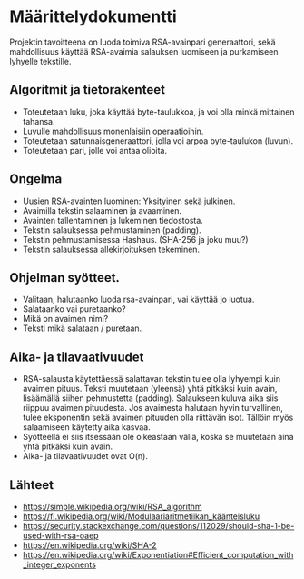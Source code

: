 # Määrittelydokumentti

Projektin tavoitteena on luoda toimiva RSA-avainpari generaattori, sekä mahdollisuus käyttää RSA-avaimia salauksen luomiseen ja purkamiseen lyhyelle tekstille.

## Algoritmit ja tietorakenteet

- Toteutetaan luku, joka käyttää byte-taulukkoa, ja voi olla minkä mittainen tahansa.
- Luvulle mahdollisuus monenlaisiin operaatioihin.
- Toteutetaan satunnaisgeneraattori, jolla voi arpoa byte-taulukon (luvun).
- Toteutetaan pari, jolle voi antaa olioita.

## Ongelma

- Uusien RSA-avainten luominen: Yksityinen sekä julkinen.
- Avaimilla tekstin salaaminen ja avaaminen.
- Avainten tallentaminen ja lukeminen tiedostosta.
- Tekstin salauksessa pehmustaminen (padding).
- Tekstin pehmustamisessa Hashaus. (SHA-256 ja joku muu?)
- Tekstin salauksessa allekirjoituksen tekeminen.

## Ohjelman syötteet.

- Valitaan, halutaanko luoda rsa-avainpari, vai käyttää jo luotua.
- Salataanko vai puretaanko?
- Mikä on avaimen nimi?
- Teksti mikä salataan / puretaan.

## Aika- ja tilavaativuudet

- RSA-salausta käytettäessä salattavan tekstin tulee olla lyhyempi kuin avaimen pituus. Teksti muutetaan (yleensä) yhtä pitkäksi kuin avain, lisäämällä siihen pehmustetta (padding). Salaukseen kuluva aika siis riippuu avaimen pituudesta. Jos avaimesta halutaan hyvin turvallinen, tulee eksponentin sekä avaimen pituuden olla riittävän isot. Tällöin myös salaamiseen käytetty aika kasvaa.
- Syötteellä ei siis itsessään ole oikeastaan väliä, koska se muutetaan aina yhtä pitkäksi kuin avain.
- Aika- ja tilavaativuudet ovat O(n).

## Lähteet

- https://simple.wikipedia.org/wiki/RSA_algorithm
- https://fi.wikipedia.org/wiki/Modulaariaritmetiikan_käänteisluku
- https://security.stackexchange.com/questions/112029/should-sha-1-be-used-with-rsa-oaep
- https://en.wikipedia.org/wiki/SHA-2
- https://en.wikipedia.org/wiki/Exponentiation#Efficient_computation_with_integer_exponents
